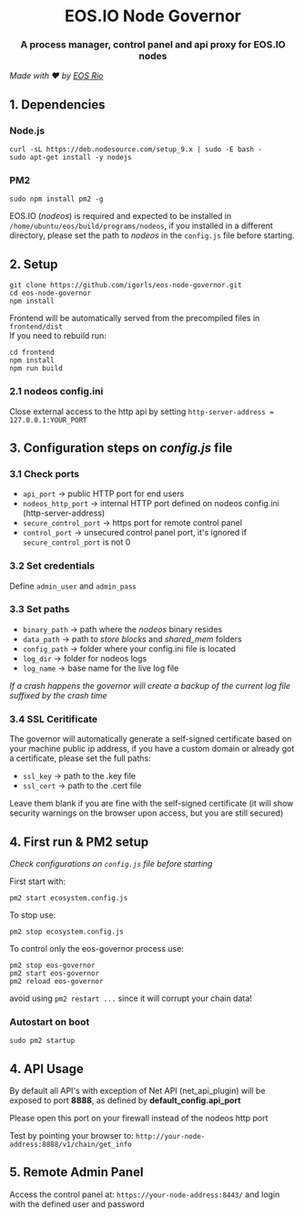 <h1 align="center">
  <br>
  EOS.IO Node Governor
  <br>
</h1>
<h3 align="center">
A process manager, control panel and api proxy for EOS.IO nodes
</h3>

*Made with :hearts: by [EOS Rio](https://steemit.com/@eosrio)*

## 1. Dependencies

### Node.js
```
curl -sL https://deb.nodesource.com/setup_9.x | sudo -E bash -
sudo apt-get install -y nodejs
```

### PM2
```
sudo npm install pm2 -g
```

EOS.IO (*nodeos*) is required and expected to be installed in `/home/ubuntu/eos/build/programs/nodeos`, if you installed in a different directory, please set the path to *nodeos* in the `config.js` file before starting.

## 2. Setup

```
git clone https://github.com/igorls/eos-node-governor.git
cd eos-node-governor
npm install
```

Frontend will be automatically served from the precompiled files in `frontend/dist`  
If you need to rebuild run:
```
cd frontend
npm install
npm run build
```

### 2.1 nodeos config.ini

Close external access to the http api by setting `http-server-address = 127.0.0.1:YOUR_PORT`

## 3. Configuration steps on *config.js* file

### 3.1 Check ports

- `api_port` -> public HTTP port for end users
- `nodeos_http_port` -> internal HTTP port defined on nodeos config.ini (http-server-address)
- `secure_control_port` -> https port for remote control panel
- `control_port` -> unsecured control panel port, it's ignored if `secure_control_port` is not 0

### 3.2 Set credentials

Define `admin_user` and `admin_pass`

### 3.3 Set paths

- `binary_path` -> path where the *nodeos* binary resides
- `data_path` -> path to *store blocks* and *shared_mem* folders
- `config_path` -> folder where your config.ini file is located
- `log_dir` -> folder for nodeos logs
- `log_name` -> base name for the live log file

*If a crash happens the governor will create a backup of the current log file suffixed by the crash time*

### 3.4 SSL Ceritificate

The governor will automatically generate a self-signed certificate based on your machine public ip address, if you have a custom domain or already got a certificate, please set the full paths:

- `ssl_key` -> path to the .key file
- `ssl_cert` -> path to the .cert file

Leave them blank if you are fine with the self-signed certificate (it will show security warnings on the browser upon access, but you are still secured)

## 4. First run & PM2 setup
*Check configurations on `config.js` file before starting*  

First start with:
```
pm2 start ecosystem.config.js
```

To stop use:
```
pm2 stop ecosystem.config.js
```

To control only the eos-governor process use:
```
pm2 stop eos-governor
pm2 start eos-governor
pm2 reload eos-governor
```
avoid using `pm2 restart ...` since it will corrupt your chain data!

### Autostart on boot
```
sudo pm2 startup
```

## 4. API Usage

By default all API's with exception of Net API (net_api_plugin) will be exposed to port __8888__, as defined by __default_config.api_port__

Please open this port on your firewall instead of the nodeos http port

Test by pointing your browser to: `http://your-node-address:8888/v1/chain/get_info`

## 5. Remote Admin Panel

Access the control panel at: `https://your-node-address:8443/` and login with the defined user and password
